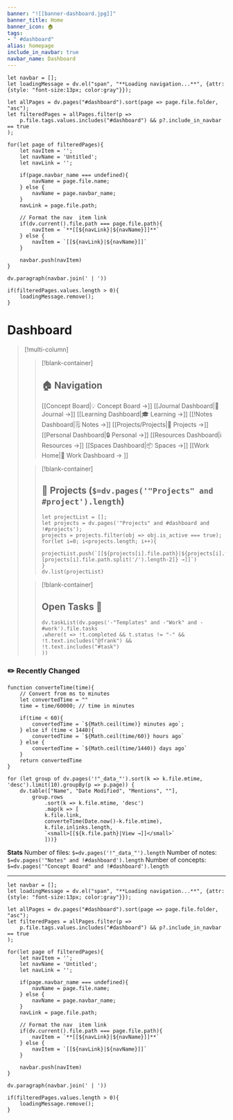 ```yaml
---
banner: "![[banner-dashboard.jpg]]"
banner_title: Home
banner_icon: 🏠
tags:
- " #dashboard"
alias: homepage
include_in_navbar: true
navbar_name: Dashboard
---
```


```dataviewjs
let navbar = [];
let loadingMessage = dv.el("span", "**Loading navigation...**", {attr: {style: "font-size:13px; color:gray"}});

let allPages = dv.pages("#dashboard").sort(page => page.file.folder, "asc");
let filteredPages = allPages.filter(p => 
    p.file.tags.values.includes("#dashboard") && p?.include_in_navbar == true
);

for(let page of filteredPages){
    let navItem = '';
    let navName = 'Untitled';
    let navLink = '';

    if(page.navbar_name === undefined){
        navName = page.file.name;
    } else {
        navName = page.navbar_name;
    }
    navLink = page.file.path;

    // Format the nav  item link
    if(dv.current().file.path === page.file.path){
        navItem = `**[[${navLink}|${navName}]]**`
    } else {
        navItem = `[[${navLink}|${navName}]]`
    }

    navbar.push(navItem)
}

dv.paragraph(navbar.join(' | '))

if(filteredPages.values.length > 0){
    loadingMessage.remove();
}
```
# Dashboard
>[!multi-column]
>>[!blank-container]
>>## 🏠  Navigation
>>[[Concept Board|💡  Concept Board →]]
>>[[Journal Dashboard|📘 Journal →]]
>>[[Learning Dashboard|🎓  Learning →]]
>>[[!Notes Dashboard|🗒️  Notes →]]
>>[[Projects/Projects|📐  Projects →]]
>>[[Personal Dashboard|🔒  Personal →]]
>>[[Resources Dashboard|ℹ️  Resources →]]
>>[[Spaces Dashboard|📦  Spaces →]]
>>[[Work Home|💼 Work Dashboard → ]]
>
>>[!blank-container]
>>## 📐  Projects (`$=dv.pages('"Projects" and #project').length`)
>>```dataviewjs
>>let projectList = [];
>>let projects = dv.pages('"Projects" and #dashboard and !#projects');
>>projects = projects.filter(obj => obj.is_active === true);
>>for(let i=0; i<projects.length; i++){
>>	projectList.push(`[[${projects[i].file.path}|${projects[i].file.path.split('/')[projects[i].file.path.split('/').length-2]} →]]`)
>>}
>>dv.list(projectList)
>>```
>
>> [!blank-container]
>> ## Open Tasks 📅
>> ```dataviewjs
>> dv.taskList(dv.pages('-"Templates" and -"Work" and -#work').file.tasks
>> .where(t => !t.completed && t.status != "-" && !t.text.includes("@frank") &&
>> !t.text.includes("#task")
>> ))
>> ```
### ✏️  Recently Changed
```dataviewjs
function converteTime(time){
	// Convert from ms to minutes
	let convertedTime = ""
	time = time/60000; // time in minutes

	if(time < 60){
		convertedTime = `${Math.ceil(time)} minutes ago`;
	} else if (time < 1440){
		convertedTime = `${Math.ceil(time/60)} hours ago`
	} else {
		convertedTime = `${Math.ceil(time/1440)} days ago`
	}	
	return convertedTime
}

for (let group of dv.pages('!"_data_"').sort(k => k.file.mtime, 'desc').limit(10).groupBy(p => p.page)) {
	dv.table(["Name", "Date Modified", "Mentions", ""], 
		group.rows
			.sort(k => k.file.mtime, 'desc')
			.map(k => [
			k.file.link, 
			converteTime(Date.now()-k.file.mtime),
			k.file.inlinks.length,
			`<small>[[${k.file.path}|View →]]</small>`
			]))}
```

**Stats**
Number of files: `$=dv.pages('!"_data_"').length`
Number of notes: `$=dv.pages('"Notes" and !#dashboard').length`
Number of concepts: `$=dv.pages('"Concept Board" and !#dashboard').length`

---
```dataviewjs
let navbar = [];
let loadingMessage = dv.el("span", "**Loading navigation...**", {attr: {style: "font-size:13px; color:gray"}});

let allPages = dv.pages("#dashboard").sort(page => page.file.folder, "asc");
let filteredPages = allPages.filter(p => 
    p.file.tags.values.includes("#dashboard") && p?.include_in_navbar == true
);

for(let page of filteredPages){
    let navItem = '';
    let navName = 'Untitled';
    let navLink = '';

    if(page.navbar_name === undefined){
        navName = page.file.name;
    } else {
        navName = page.navbar_name;
    }
    navLink = page.file.path;

    // Format the nav  item link
    if(dv.current().file.path === page.file.path){
        navItem = `**[[${navLink}|${navName}]]**`
    } else {
        navItem = `[[${navLink}|${navName}]]`
    }

    navbar.push(navItem)
}

dv.paragraph(navbar.join(' | '))

if(filteredPages.values.length > 0){
    loadingMessage.remove();
}
```
